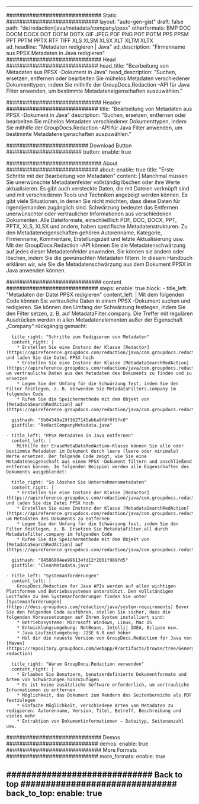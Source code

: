 
---
############################# Static ############################
layout: "auto-gen-gist" 
draft: false
path: "de/redaction/java/metadata/company/ppsx"
otherformats: BMP DOC DOCM DOCX DOT DOTM DOTX GIF JPEG PDF PNG POT POTM PPS PPSM PPT PPTM PPTX RTF TIFF XLS XLSM XLSX XLT XLTM XLTX  
ad_headline: "Metadaten redigieren | Java"
ad_description: "Firmenname aus PPSX Metadaten in Java redigieren"
############################# Head ############################
head_title: "Bearbeitung von Metadaten aus PPSX -Dokument in Java"
head_description: "Suchen, ersetzen, entfernen oder bearbeiten Sie mühelos Metadaten verschiedener Dokumenttypen, indem Sie mithilfe der GroupDocs.Redaction -API für Java Filter anwenden, um bestimmte Metadateneigenschaften auszuwählen."

############################# Header ############################
title: "Bearbeitung von Metadaten aus PPSX -Dokument in Java"
description: "Suchen, ersetzen, entfernen oder bearbeiten Sie mühelos Metadaten verschiedener Dokumenttypen, indem Sie mithilfe der GroupDocs.Redaction -API für Java Filter anwenden, um bestimmte Metadateneigenschaften auszuwählen."

######################### Download Button #######################
button:
    enable: true

############################# About ############################
about:
    enable: true
    title: "Erste Schritte mit der Bearbeitung von Metadaten"
    content: |
        Manchmal müssen Sie unerwünschte Metadatenfelder vollständig löschen oder ihre Werte aktualisieren. Es gibt auch versteckte Daten, die mit Dateien verknüpft sind und mit verschiedenen Tools und Techniken angezeigt werden können. Es gibt viele Situationen, in denen Sie nicht möchten, dass diese Daten für irgendjemanden zugänglich sind. Schwärzung bedeutet das Entfernen unerwünschter oder vertraulicher Informationen aus verschiedenen Dokumenten. Alle Dateiformate, einschließlich PDF, DOC, DOCX, PPT, PPTX, XLS, XLSX und andere, haben spezifische Metadatenstrukturen. Zu den Metadateneigenschaften gehören Autorenname, Kategorie, Firmenname, Kommentare, Erstellungszeit und letzte Aktualisierung usw. Mit der GroupDocs.Redaction -API können Sie die Metadatenschwärzung auf jedes dieser Metadatenfelder anwenden. Sie können sie ändern oder löschen, indem Sie die gewünschten Metadaten filtern. In diesem Handbuch erklären wir, wie Sie die Metadatenschwärzung aus dem Dokument PPSX in Java anwenden können.

############################# content ############################
steps:
    enable: true
    block:
    - title_left: "Metadaten der Datei PPSX redigieren"
      content_left: |
        Mit dem folgenden Code können Sie vertrauliche Daten in einem PPSX -Dokument suchen und redigieren. Sie können den Umfang der Schwärzung festlegen, indem Sie den Filter setzen, z. B. auf MetadataFilter.company. Die Treffer mit regulären Ausdrücken werden in allen Metadatenelementen außer der Eigenschaft „Company“ rückgängig gemacht: 

      title_right: "Schritte zum Redigieren von Metadaten"
      content_right: |
        * Erstellen Sie eine Instanz der Klasse [Redactor](https://apireference.groupdocs.com/redaction/java/com.groupdocs.redaction/Redactor) und laden Sie die Datei PPSX hoch
        * Erstellen Sie eine Instanz der Klasse [MetadataSearchRedAction](https://apireference.groupdocs.com/redaction/java/com.groupdocs.redaction.redactions/MetadataSearchRedaction), um vertrauliche Daten aus den Metadaten des Dokuments zu finden und zu ersetzen
        * Legen Sie den Umfang für die Schwärzung fest, indem Sie den Filter festlegen, z. B. Verwenden Sie MetadataFilters.company im folgenden Code
        * Rufen Sie die Speichermethode mit dem Objekt von [MetadataSearchRedAction] auf (https://apireference.groupdocs.com/redaction/java/com.groupdocs.redaction.redactions/MetadataSearchRedaction) 

      gisthash: "5b04349a19f1627145ab6a9f8f0f5fc0"
      gistfile: "RedactCompanyMetadata.java"
      
    - title_left: "PPSX Metadaten in Java entfernen"
      content_left: |
        Mithilfe der EraseMetaDataRedAction-Klasse können Sie alle oder bestimmte Metadaten im Dokument durch leere (leere oder minimale) Werte ersetzen. Der folgende Code zeigt, wie Sie eine Metadateneigenschaft aus einem PPSX -Dokument filtern und anschließend entfernen können. Im folgenden Beispiel werden alle Eigenschaften des Dokuments ausgeblendet: 
        
      title_right: "So löschen Sie Unternehmensmetadaten"
      content_right: |
        * Erstellen Sie eine Instanz der Klasse [Redactor](https://apireference.groupdocs.com/redaction/java/com.groupdocs.redaction/Redactor) und laden Sie die Datei PPSX hoch
        * Erstellen Sie eine Instanz der Klasse [MetadataSearchRedAction](https://apireference.groupdocs.com/redaction/java/com.groupdocs.redaction.redactions/MetadataSearchRedaction), um Metadaten des Dokuments zu entfernen
        * Legen Sie den Umfang für die Schwärzung fest, indem Sie den Filter festlegen, z. B. Ersetzen Sie MetadataFilter.all durch MetadataFilter.company im folgenden Code
        * Rufen Sie die Speichermethode mit dem Objekt von [MetadataSearchRedAction] auf (https://apireference.groupdocs.com/redaction/java/com.groupdocs.redaction.redactions/MetadataSearchRedaction) 
        
      gisthash: "84586804ee996134fd12f2061f989fd5"
      gistfile: "CleanMetadata.java"

    - title_left: "Systemanforderungen"
      content_left: |
        GroupDocs.Redaction for Java APIs werden auf allen wichtigen Plattformen und Betriebssystemen unterstützt. Den vollständigen Leitfaden zu den Systemanforderungen finden Sie unter [Systemanforderungen](https://docs.groupdocs.com/redaction/java/system-requirements) Bevor Sie den folgenden Code ausführen, stellen Sie sicher, dass die folgenden Voraussetzungen auf Ihrem System installiert sind:
        * Betriebssysteme: Microsoft Windows, Linux, Mac OS
        * Entwicklungsumgebung: NetBeans, Intellij IDEA, Eclipse usw.
        * Java Laufzeitumgebung: J2SE 6.0 und höher
        * Hol dir die neueste Version von GroupDocs.Redaction for Java von [Maven](https://repository.groupdocs.com/webapp/#/artifacts/browse/tree/General/repo/com/groupdocs/groupdocs-redaction)
        
      title_right: "Warum GroupDocs.Redaction verwenden"
      content_right: |
        * Erlauben Sie Benutzern, benutzerdefinierte Dokumentformate und Arten von Schwärzungen hinzuzufügen
        * Es ist keine zusätzliche Software erforderlich, um vertrauliche Informationen zu entfernen
        * Möglichkeit, das Dokument zum Rendern des Seitenbereichs als PDF festzulegen
        * Einfache Möglichkeit, verschiedene Arten von Metadaten zu redigieren: Autorenname, Version, Titel, Betreff, Beschreibung und vieles mehr
        * Extraktion von Dokumentinformationen — Dateityp, Seitenanzahl usw.
        

############################# Demos ############################
demos:
    enable: true
############################# More Formats ############################
more_formats:
    enable: true

############################# Back to top ###############################
back_to_top:
    enable: true
---